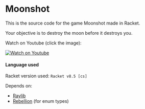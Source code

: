 # Moonshot

This is the source code for the game Moonshot made in Racket.

Your objective is to destroy the moon before it destroys you.

Watch on Youtube (click the image):

[![Watch on Youtube](https://img.youtube.com/vi/-WkSSbbO8tk/maxresdefault.jpg)](https://www.youtube.com/watch?v=-WkSSbbO8tk)

#### Language used

Racket version used: `Racket v8.5 [cs]`

Depends on:
* [Raylib](https://raylib.com)
* [Rebellion](https://github.com/jackfirth/rebellion) (for enum types)
